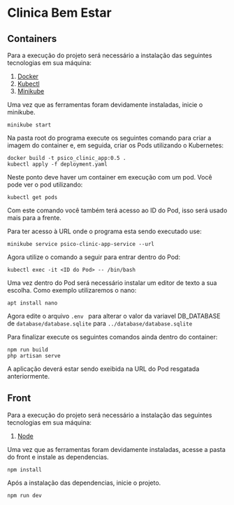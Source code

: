 # Clinica Bem Estar

## Containers

Para a execução do projeto será necessário a instalação das seguintes tecnologias em sua máquina:
 1. [Docker](https://docs.docker.com/get-docker/)
 2. [Kubectl](https://kubernetes.io/docs/tasks/tools/)
 3. [Minikube](https://github.com/kubernetes/minikube/releases)

Uma vez que as ferramentas foram devidamente instaladas, inicie o minikube.
```
minikube start
```

Na pasta root do programa execute os seguintes comando para criar a imagem do container e, em seguida, criar os Pods utilizando o Kubernetes:
```
docker build -t psico_clinic_app:0.5 .
kubectl apply -f deployment.yaml
```

Neste ponto deve haver um container em execução com um pod. Você pode ver o pod utilizando:
```
kubectl get pods
```
Com este comando você também terá acesso ao ID do Pod, isso será usado mais para a frente.

Para ter acesso à URL onde o programa esta sendo executado use:
```
minikube service psico-clinic-app-service --url
```
Agora utilize o comando a seguir para entrar dentro do Pod:
```
kubectl exec -it <ID do Pod> -- /bin/bash
```

Uma vez dentro do Pod será necessário instalar um editor de texto a sua escolha. Como exemplo utilizaremos o nano:
```
apt install nano
```

Agora edite o arquivo `.env ` para alterar o valor  da variavel DB_DATABASE de `database/database.sqlite` para `../database/database.sqlite`

Para finalizar execute os seguintes comandos ainda dentro do container:
```
npm run build
php artisan serve
```

A aplicação deverá estar sendo exeibida na URL do Pod resgatada anteriormente.

## Front

Para a execução do projeto será necessário a instalação das seguintes tecnologias em sua máquina:
1. [Node](https://nodejs.org/en/download/package-manager)

Uma vez que as ferramentas foram devidamente instaladas, acesse a pasta do front e instale as dependencias.
```
npm install
```

Após a instalação das dependencias, inicie o projeto.

```
npm run dev
```
